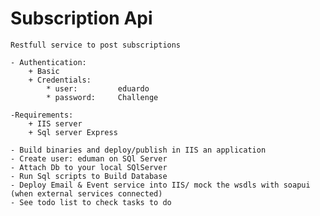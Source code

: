 # Subscription Api
	Restfull service to post subscriptions 
	
	- Authentication:
		+ Basic 
		+ Credentials:	
			* user:			eduardo
			* password:		Challenge
	
	-Requirements:
		+ IIS server
		+ Sql server Express
	
	- Build binaries and deploy/publish in IIS an application 
	- Create user: eduman on SQl Server
	- Attach Db to your local SQlServer
	- Run Sql scripts to Build Database
	- Deploy Email & Event service into IIS/ mock the wsdls with soapui (when external services connected)
	- See todo list to check tasks to do